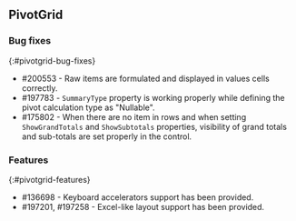 ## PivotGrid

### Bug fixes
{:#pivotgrid-bug-fixes} 

*  \#200553 - Raw items are formulated and displayed in values cells correctly.
*  \#197783 - `SummaryType` property is working properly while defining the pivot calculation type as "Nullable".
*  \#175802 - When there are no item in rows and when setting `ShowGrandTotals` and `ShowSubtotals` properties, visibility of grand totals and sub-totals are set properly in the control.

### Features
{:#pivotgrid-features}

*  \#136698 - Keyboard accelerators support has been provided.
*  \#197201, #197258 - Excel-like layout support has been provided.
